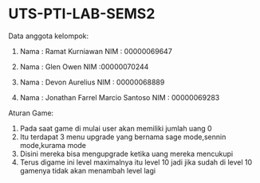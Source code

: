 # UTS-PTI-LAB-SEMS2

Data anggota kelompok:

1. Nama : Ramat Kurniawan
   NIM  : 00000069647

2. Nama : Glen Owen
   NIM  :00000070244

3. Nama : Devon Aurelius
   NIM  : 00000068889

4. Nama : Jonathan Farrel Marcio Santoso
   NIM  : 00000069283


Aturan Game:
1. Pada saat game di mulai user akan memiliki jumlah uang 0
2. Itu terdapat 3 menu upgrade yang bernama sage mode,sennin mode,kurama mode 
3. Disini mereka bisa mengupgrade ketika uang mereka mencukupi
4. Terus digame ini level maximalnya itu level 10 jadi jika sudah di level 10 gamenya tidak akan menambah level lagi 
  
